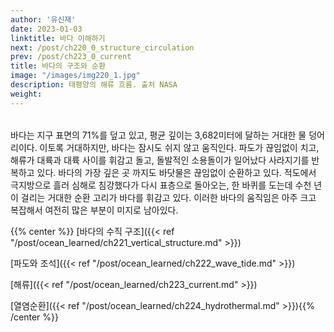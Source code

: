 ```yaml
---
author: '유신재'
date: 2023-01-03
linktitle: 바다 이해하기
next: /post/ch220_0_structure_circulation
prev: /post/ch223_0_current
title: 바다의 구조와 순환
image: "/images/img220_1.jpg"
description: 태평양의 해류 흐름. 출처 NASA
weight: 
---
```


######     

바다는 지구 표면의 71%를 덮고 있고, 평균 깊이는 3,682미터에 달하는 거대한 물 덩어리이다. 이토록 거대하지만, 바다는 잠시도 쉬지 않고 움직인다. 파도가 끊임없이 치고, 해류가 대륙과 대륙 사이를 휘감고 돌고, 돌발적인 소용돌이가 일어났다 사라지기를 반복하고 있다. 바다의 가장 깊은 곳 까지도 바닷물은 끊임없이 순환하고 있다. 적도에서 극지방으로 흘러 심해로 침강했다가 다시 표층으로 돌아오는, 한 바퀴를 도는데 수천 년이 걸리는 거대한 순환 고리가 바다를 휘감고 있다. 이러한 바다의 움직임은 아주 크고 복잡해서 여전히 많은 부분이 미지로 남아있다.

{{% center %}}
[바다의 수직 구조]({{< ref "/post/ocean_learned/ch221_vertical_structure.md" >}})

[파도와 조석]({{< ref "/post/ocean_learned/ch222_wave_tide.md" >}})

[해류]({{< ref "/post/ocean_learned/ch223_current.md" >}})

[열염순환]({{< ref "/post/ocean_learned/ch224_hydrothermal.md" >}}){{% /center %}}
